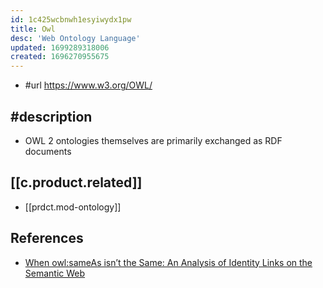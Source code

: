 ```yaml
---
id: 1c425wcbnwh1esyiwydx1pw
title: Owl
desc: 'Web Ontology Language'
updated: 1699289318006
created: 1696270955675
---
```


- #url https://www.w3.org/OWL/

## #description

- OWL 2 ontologies themselves are primarily exchanged as RDF documents

## [[c.product.related]]

- [[prdct.mod-ontology]]

## References

- [When owl:sameAs isn’t the Same: An Analysis of Identity
Links on the Semantic Web](https://citeseerx.ist.psu.edu/viewdoc/download;jsessionid=B68E7B90BD3F8C5DAA756255722B7E78?doi=10.1.1.451.7903&rep=rep1&type=pdf)